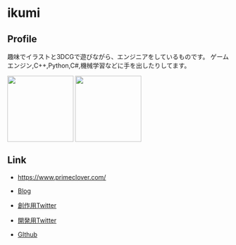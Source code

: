 # ikumi

## Profile
趣味でイラストと3DCGで遊びながら、エンジニアをしているものです。
ゲームエンジン,C++,Python,C#,機械学習などに手を出したりしてます。

<p>
  <img align="center" src="https://github-readme-stats.vercel.app/api?username=ikumin3&theme=slateorange&show_icons=true&count_private=true" height="150px" />
  <img align="center" src="https://github-readme-stats.vercel.app/api/top-langs/?username=ikumin3&layout=compact&theme=slateorange&exclude_repo=yoshikouki.wp" height="150px" />
</p>

## Link
- https://www.primeclover.com/

- [Blog](https://primeclover-inbox.com)
- [創作用Twitter](https://twitter.com/_ikumin3)
- [開発用Twitter](https://twitter.com/prime_clover)

- [GIthub](https://github.com/ikumin3)
